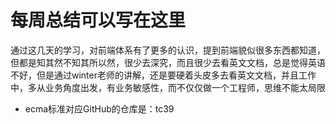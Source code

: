 # 每周总结可以写在这里
通过这几天的学习，对前端体系有了更多的认识，提到前端貌似很多东西都知道，但都是知其然不知其所以然，很少去深究，而且很少去看英文文档，总是觉得英语不好，但是通过winter老师的讲解，还是要硬着头皮多去看英文文档，并且工作中，多从业务角度出发，有业务敏感性，而不仅仅做一个工程师，思维不能太局限

- ecma标准对应GitHub的仓库是：tc39 